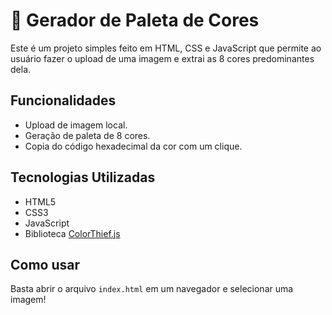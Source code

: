 # 🎨 Gerador de Paleta de Cores

Este é um projeto simples feito em HTML, CSS e JavaScript que permite ao usuário fazer o upload de uma imagem e extrai as 8 cores predominantes dela.

## Funcionalidades

- Upload de imagem local.
- Geração de paleta de 8 cores.
- Copia do código hexadecimal da cor com um clique.

## Tecnologias Utilizadas

- HTML5
- CSS3
- JavaScript
- Biblioteca [ColorThief.js](https://github.com/lokesh/color-thief/)

## Como usar

Basta abrir o arquivo `index.html` em um navegador e selecionar uma imagem!
